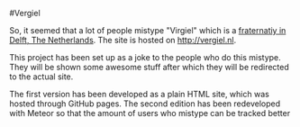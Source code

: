 #Vergiel

So, it seemed that a lot of people mistype "Virgiel" which is a [fraternatiy in Delft, The Netherlands](http://virgiel.nl). The site is hosted on http://vergiel.nl.

This project has been set up as a joke to the people who do this mistype. They will be shown some awesome stuff after which they will be redirected to the actual site.

The first version has been developed as a plain HTML site, which was hosted through GitHub pages. The second edition has been redeveloped with Meteor so that the amount of users who mistype can be tracked better